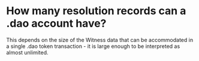 # How many resolution  records can a .dao account have?

This depends on the size of the Witness data that can be accommodated in a single .dao token transaction - it is large enough to be interpreted as almost unlimited.
